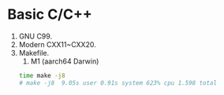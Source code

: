 # Basic C/C++
1. GNU C99.
2. Modern CXX11~CXX20.
3. Makefile.
   1. M1 (aarch64 Darwin)
    ```bash
    time make -j8
    # make -j8  9.05s user 0.91s system 623% cpu 1.598 total
    ```